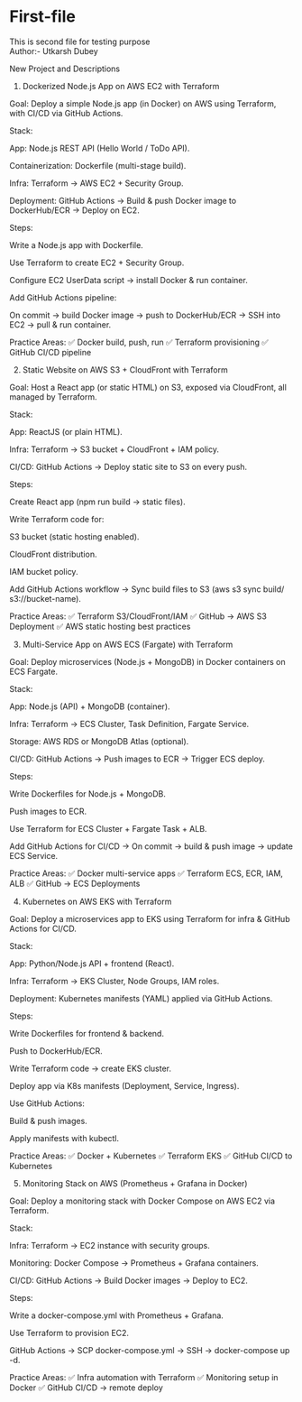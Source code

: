 # First-file
This is second file for testing purpose
<BR>
Author:- Utkarsh Dubey


New Project and Descriptions 

1. Dockerized Node.js App on AWS EC2 with Terraform

Goal: Deploy a simple Node.js app (in Docker) on AWS using Terraform, with CI/CD via GitHub Actions.

Stack:

App: Node.js REST API (Hello World / ToDo API).

Containerization: Dockerfile (multi-stage build).

Infra: Terraform → AWS EC2 + Security Group.

Deployment: GitHub Actions → Build & push Docker image to DockerHub/ECR → Deploy on EC2.

Steps:

Write a Node.js app with Dockerfile.

Use Terraform to create EC2 + Security Group.

Configure EC2 UserData script → install Docker & run container.

Add GitHub Actions pipeline:

On commit → build Docker image → push to DockerHub/ECR → SSH into EC2 → pull & run container.

Practice Areas:
✅ Docker build, push, run
✅ Terraform provisioning
✅ GitHub CI/CD pipeline

2. Static Website on AWS S3 + CloudFront with Terraform

Goal: Host a React app (or static HTML) on S3, exposed via CloudFront, all managed by Terraform.

Stack:

App: ReactJS (or plain HTML).

Infra: Terraform → S3 bucket + CloudFront + IAM policy.

CI/CD: GitHub Actions → Deploy static site to S3 on every push.

Steps:

Create React app (npm run build → static files).

Write Terraform code for:

S3 bucket (static hosting enabled).

CloudFront distribution.

IAM bucket policy.

Add GitHub Actions workflow → Sync build files to S3 (aws s3 sync build/ s3://bucket-name).

Practice Areas:
✅ Terraform S3/CloudFront/IAM
✅ GitHub → AWS S3 Deployment
✅ AWS static hosting best practices

3. Multi-Service App on AWS ECS (Fargate) with Terraform

Goal: Deploy microservices (Node.js + MongoDB) in Docker containers on ECS Fargate.

Stack:

App: Node.js (API) + MongoDB (container).

Infra: Terraform → ECS Cluster, Task Definition, Fargate Service.

Storage: AWS RDS or MongoDB Atlas (optional).

CI/CD: GitHub Actions → Push images to ECR → Trigger ECS deploy.

Steps:

Write Dockerfiles for Node.js + MongoDB.

Push images to ECR.

Use Terraform for ECS Cluster + Fargate Task + ALB.

Add GitHub Actions for CI/CD → On commit → build & push image → update ECS Service.

Practice Areas:
✅ Docker multi-service apps
✅ Terraform ECS, ECR, IAM, ALB
✅ GitHub → ECS Deployments

4. Kubernetes on AWS EKS with Terraform

Goal: Deploy a microservices app to EKS using Terraform for infra & GitHub Actions for CI/CD.

Stack:

App: Python/Node.js API + frontend (React).

Infra: Terraform → EKS Cluster, Node Groups, IAM roles.

Deployment: Kubernetes manifests (YAML) applied via GitHub Actions.

Steps:

Write Dockerfiles for frontend & backend.

Push to DockerHub/ECR.

Write Terraform code → create EKS cluster.

Deploy app via K8s manifests (Deployment, Service, Ingress).

Use GitHub Actions:

Build & push images.

Apply manifests with kubectl.

Practice Areas:
✅ Docker + Kubernetes
✅ Terraform EKS
✅ GitHub CI/CD to Kubernetes

5. Monitoring Stack on AWS (Prometheus + Grafana in Docker)

Goal: Deploy a monitoring stack with Docker Compose on AWS EC2 via Terraform.

Stack:

Infra: Terraform → EC2 instance with security groups.

Monitoring: Docker Compose → Prometheus + Grafana containers.

CI/CD: GitHub Actions → Build Docker images → Deploy to EC2.

Steps:

Write a docker-compose.yml with Prometheus + Grafana.

Use Terraform to provision EC2.

GitHub Actions → SCP docker-compose.yml → SSH → docker-compose up -d.

Practice Areas:
✅ Infra automation with Terraform
✅ Monitoring setup in Docker
✅ GitHub CI/CD → remote deploy
